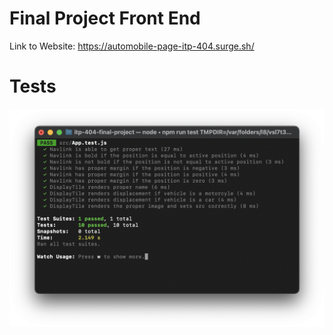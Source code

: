 # Final Project Front End

Link to Website: https://automobile-page-itp-404.surge.sh/

# Tests

![Tests Running](https://github.com/rithwiksivakumar/itp-404-final-project-frontend/blob/master/img/tests.png)
